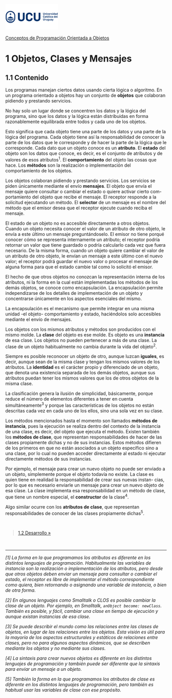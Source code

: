 ![UCU](../../Assets/logo-ucu.png)

[Conceptos de Programación Orientada a Objetos](../../)


# 1 Objetos, Clases y Mensajes

## 1.1 Contenido

Los programas manejan ciertos datos usando cierta lógica o algoritmo. En un programa orientado a objetos hay un conjunto de **objetos** que colaboran pidiendo y prestando servicios.

No hay solo un lugar donde se concentren los datos y la lógica del programa, sino que los datos y la lógica están distribuidas en forma razonablemente equilibrada entre todos y cada uno de los objetos.

Esto significa que cada objeto tiene una parte de los datos y una parte de la lógica del programa. Cada objeto tiene así la responsabilidad de conocer la parte de los datos que le corresponde y de hacer la parte de la lógica que le corresponde. Cada dato que un objeto conoce es un **atributo**. El **estado** del objeto son los datos que conoce, es decir, es el conjunto de atributos y de valores de esos atributos<sup>1</sup>. El **comportamiento** del objeto las cosas que hace. Los **métodos** son la realización o implementación del comportamiento de los objetos.

Los objetos colaboran pidiendo y prestando servicios. Los servicios se piden únicamente mediante el envío **mensajes**. El objeto que envía el mensaje quiere consultar o cambiar el estado o quiere activar cierto com- portamiento del objeto que recibe el mensaje. El receptor responde a la solicitud ejecutando un método. El **selector** de un mensaje es el nombre del método que el emisor desea que el receptor ejecute cuando reciba el mensaje.

El estado de un objeto no es accesible directamente a otros objetos. Cuando un objeto necesita conocer el valor de un atributo de otro objeto, le envía a este último un mensaje preguntándoselo. El emisor no tiene porqué conocer cómo se representa internamente un atributo; el receptor podría retornar un valor que tiene guardado o podría calcularlo cada vez que fuera necesario. De la misma forma, cuando un objeto quiere cambiar el valor de un atributo de otro objeto, le envían un mensaje a este último con el nuevo valor; el receptor podrá guardar el nuevo valor o procesar el mensaje de alguna forma para que el estado cambie tal como lo solicitó el emisor.

El hecho de que otros objetos no conozcan la representación interna de los atributos, ni la forma en la cual están implementadas los métodos de los demás objetos, se conoce como encapsulación. La encapsulación permite independizarse de los detalles de implementación de un objeto y concentrarse únicamente en los aspectos esenciales del mismo.

La encapsulación es el mecanismo que permite integrar en una misma unidad -el objeto- comportamiento y estado, haciéndolos solo accesibles mediante el envío de mensajes.

Los objetos con los mismos atributos y métodos son producidos con el mismo molde. La **clase** del objeto es ese molde. Es objeto es una **instancia** de esa clase. Los objetos no pueden pertenecer a más de una clase. La clase de un objeto habitualmente no cambia durante la vida del objeto<sup>2</sup>.

Siempre es posible reconocer un objeto de otro, aunque luzcan **iguales**, es decir, aunque sean de la misma clase y tengan los mismos valores de los atributos. La **identidad** es el carácter propio y diferenciado de un objeto, que denota una existencia separada de los demás objetos, aunque sus atributos puedan tener los mismos valores que los de otros objetos de la misma clase.

La clasificación genera la ilusión de simplicidad, básicamente, porque reduce el número de elementos diferentes a tener en cuenta simultáneamente<sup>3</sup> y porque las características de los objetos no están descritas cada vez en cada uno de los ellos, sino una sola vez en su clase.

Los métodos mencionados hasta el momento son llamados **métodos de instancia**, pues la ejecución se realiza dentro del contexto de la instancia de una clase, es decir, del objeto que ejecuta el método. Existen también los **métodos de clase**, que representan responsabilidades de hacer de las clases propiamente dichas y no de sus instancias. Estos métodos difieren de los primeros en que no están asociados a un objeto específico sino a una clase, por lo cual no pueden acceder directamente al estado ni ejecutar directamente métodos de sus instancias.

Por ejemplo, el mensaje para crear un nuevo objeto no puede ser enviado a un objeto, simplemente porque el objeto todavía no existe. La clase es quien tiene en realidad la responsabilidad de crear sus nuevas instan- cias, por lo que es necesario enviarle un mensaje para crear un nuevo objeto de esa clase. La clase implementa esa responsabilidad en un método de clase, que tiene un nombre especial, el **constructor** de la clase<sup>4</sup>.

Algo similar ocurre con los **atributos de clase**, que representan responsabilidades de conocer de las clases propiamente dichas<sup>5</sup>.


<br/>

> [1.2 Desarrollo »](./1_2_Desarrollo.md)

<br/>

****

_[1] La forma en la que programamos los atributos es diferente en los distintos lenguajes de programación. Habitualmente las variables de instancia son la realización o implementación de los atributos, pero desde que otros objetos deben enviar un mensaje para consultar o cambiar el estado, el receptor es libre de implementar el método correspondiente como quiera, bien retornando o asignando una variable de instancia, o bien de otra forma._

_[2] En algunos lenguajes como Smalltalk o CLOS es posible cambiar la clase de un objeto. Por ejemplo, en Smalltalk, `anObject become: newClass`. También es posible, y fácil, cambiar una clase en tiempo de ejecución y aunque existan instancias de esa clase._

_[3] Se puede describir el mundo como las relaciones entre las clases de objetos, en lugar de las relaciones entre los objetos. Esta visión es útil para la mayoría de los aspectos estructurales y estáticos de relaciones entre clases, pero no para algunos aspectos dinámicos, que se describen mediante los objetos y no mediante sus clases._

_[4] La sintaxis para crear nuevos objetos es diferente en los distintos lenguajes de programación y también puede ser diferente que la sintaxis para enviar un mensaje a un objeto._

_[5] También la forma en la que programamos los atributos de clase es diferente en los distintos lenguajes de programación, pero también es habitual usar las variables de clase con ese propósito._